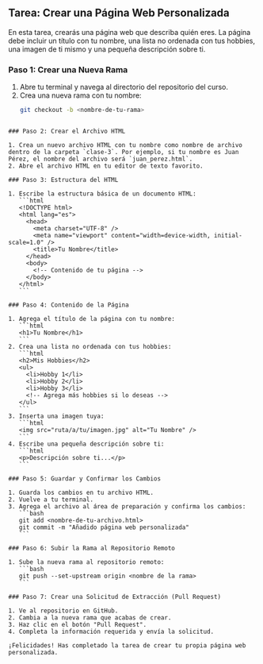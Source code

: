 ## Tarea: Crear una Página Web Personalizada

En esta tarea, crearás una página web que describa quién eres. La página debe incluir un título con tu nombre, una lista no ordenada con tus hobbies, una imagen de ti mismo y una pequeña descripción sobre ti.

### Paso 1: Crear una Nueva Rama

1. Abre tu terminal y navega al directorio del repositorio del curso.
2. Crea una nueva rama con tu nombre:
   ```bash
   git checkout -b <nombre-de-tu-rama>
   ```

````

### Paso 2: Crear el Archivo HTML

1. Crea un nuevo archivo HTML con tu nombre como nombre de archivo dentro de la carpeta `clase-3`. Por ejemplo, si tu nombre es Juan Pérez, el nombre del archivo será `juan_perez.html`.
2. Abre el archivo HTML en tu editor de texto favorito.

### Paso 3: Estructura del HTML

1. Escribe la estructura básica de un documento HTML:
   ```html
   <!DOCTYPE html>
   <html lang="es">
     <head>
       <meta charset="UTF-8" />
       <meta name="viewport" content="width=device-width, initial-scale=1.0" />
       <title>Tu Nombre</title>
     </head>
     <body>
       <!-- Contenido de tu página -->
     </body>
   </html>
   ```

### Paso 4: Contenido de la Página

1. Agrega el título de la página con tu nombre:
   ```html
   <h1>Tu Nombre</h1>
   ```
2. Crea una lista no ordenada con tus hobbies:
   ```html
   <h2>Mis Hobbies</h2>
   <ul>
     <li>Hobby 1</li>
     <li>Hobby 2</li>
     <li>Hobby 3</li>
     <!-- Agrega más hobbies si lo deseas -->
   </ul>
   ```
3. Inserta una imagen tuya:
   ```html
   <img src="ruta/a/tu/imagen.jpg" alt="Tu Nombre" />
   ```
4. Escribe una pequeña descripción sobre ti:
   ```html
   <p>Descripción sobre ti...</p>
   ```

### Paso 5: Guardar y Confirmar los Cambios

1. Guarda los cambios en tu archivo HTML.
2. Vuelve a tu terminal.
3. Agrega el archivo al área de preparación y confirma los cambios:
   ```bash
   git add <nombre-de-tu-archivo.html>
   git commit -m "Añadido página web personalizada"
   ```

### Paso 6: Subir la Rama al Repositorio Remoto

1. Sube la nueva rama al repositorio remoto:
   ```bash
   git push --set-upstream origin <nombre de la rama>
   ```

### Paso 7: Crear una Solicitud de Extracción (Pull Request)

1. Ve al repositorio en GitHub.
2. Cambia a la nueva rama que acabas de crear.
3. Haz clic en el botón "Pull Request".
4. Completa la información requerida y envía la solicitud.

¡Felicidades! Has completado la tarea de crear tu propia página web personalizada.
````

